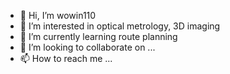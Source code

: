 - 👋 Hi, I’m wowin110
- 👀 I’m interested in optical metrology, 3D imaging
- 🌱 I’m currently learning route planning
- 💞️ I’m looking to collaborate on ...
- 📫 How to reach me ...

<!---
wowin110/wowin110 is a ✨ special ✨ repository because its `README.md` (this file) appears on your GitHub profile.
You can click the Preview link to take a look at your changes.
--->

